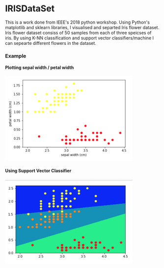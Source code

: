 # IRISDataSet #
This is a work done from IEEE's 2018 python workshop. 
Using Python's matplotlib and sklearn libraries, I visualised and separted Iris flower dataset.
Iris flower dataset consiss of 50 samples from each of three speicses of iris. 
By using K-NN classification and support vector classifiers/machine I can sepearte different flowers in the dataset. 


### Example ###
#### Plotting sepal width / petal width ####

<img src="https://github.com/TheJacobKim/IRISDataSet/blob/master/examplePhotos/Example1.png" height="276" width="415">

#### Using Support Vector Classifier ####

<img src="https://github.com/TheJacobKim/IRISDataSet/blob/master/examplePhotos/Example2.png" height="276" width="415">


